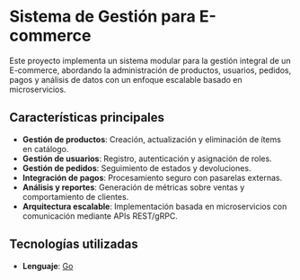 # Sistema de Gestión para E-commerce

Este proyecto implementa un sistema modular para la gestión integral de un E-commerce, abordando la administración de productos, usuarios, pedidos, pagos y análisis de datos con un enfoque escalable basado en microservicios.

## Características principales
- **Gestión de productos**: Creación, actualización y eliminación de ítems en catálogo.
- **Gestión de usuarios**: Registro, autenticación y asignación de roles.
- **Gestión de pedidos**: Seguimiento de estados y devoluciones.
- **Integración de pagos**: Procesamiento seguro con pasarelas externas.
- **Análisis y reportes**: Generación de métricas sobre ventas y comportamiento de clientes.
- **Arquitectura escalable**: Implementación basada en microservicios con comunicación mediante APIs REST/gRPC.

## Tecnologías utilizadas
- **Lenguaje**: [Go](https://golang.org/)
